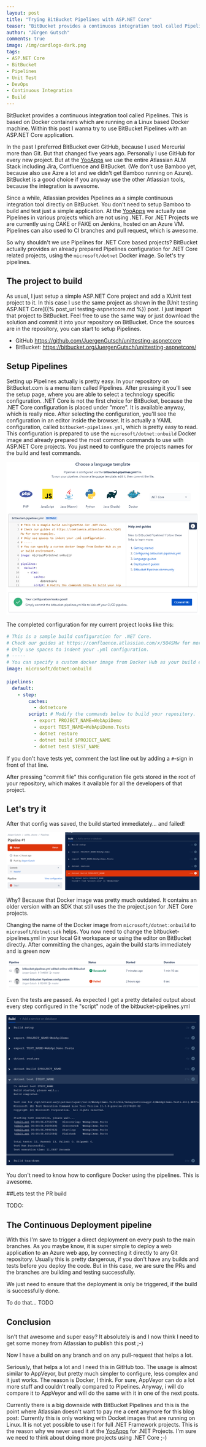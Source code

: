 ```yaml
---
layout: post
title: "Trying BitBucket Pipelines with ASP.NET Core"
teaser: "BitBucket provides a continuous integration tool called Pipelines. This is based on Docker containers which are running on a Linux based Docker machine. Within this post I wanna try to use BitBucket Pipelines with an ASP.NET Core application."
author: "Jürgen Gutsch"
comments: true
image: /img/cardlogo-dark.png
tags: 
- ASP.NET Core
- BitBucket
- Pipelines
- Unit Test
- DevOps
- Continuous Integration
- Build
---
```


BitBucket provides a continuous integration tool called Pipelines. This is based on Docker containers which are running on a Linux based Docker machine. Within this post I wanna try to use BitBucket Pipelines with an ASP.NET Core application.

In the past I preferred BitBucket over GitHub, because I used Mercurial more than Git. But that changed five years ago. Personally I use GitHub for every new project. But at the [YooApps](http://yooapps.com) we use the entire Atlassian ALM Stack including Jira, Confluence and BitBucket. (We don't use Bamboo yet, because also use Azre a lot and we didn't get Bamboo running on Azure). BitBucket is a good choice if you anyway use the other Atlassian tools, because the integration is awesome. 

Since a while, Atlassian provides Pipelines as a simple continuous integration tool directly on BitBucket. You don't need to setup Bamboo to build and test just a simple application. At the [YooApps](http://yooapps.com) we actually use Pipelines in various projects which are not using .NET. For .NET Projects we are currently using CAKE or FAKE on Jenkins, hosted on an Azure VM. Pipelines can also used to CI branches and pull request, which is awesome.

So why shouldn't we use Pipelines for .NET Core based projects? BitBucket actually provides an already prepared Pipelines configuration for .NET Core related projects, using the `microsoft/dotnet` Docker image. So let's try pipelines.

## The project to build

As usual, I just setup a simple ASP.NET Core project and add a XUnit test project to it. In this case I use the same project as shown in the [Unit testing ASP.NET Core]({% post_url testing-aspnetcore.md %}) post. I just import that project to BitBucket. Feel free to use the same way or just download the solution and commit it into your repository on BitBucket. Once the sources are in the repository, you can start to setup Pipelines.

* GitHub https://github.com/JuergenGutsch/unittesting-aspnetcore
* BitBucket: https://bitbucket.org/JuergenGutsch/unittesting-aspnetcore/

## Setup Pipelines

Setting up Pipelines actually is pretty easy. In your repository on BitBucket.com is a menu item called Pipelines. After pressing it you'll see the setup page, where you are able to select a technology specific configuration. .NET Core is not the first choice for BitBucket, because the .NET Core configuration is placed under "more". It is available anyway, which is really nice. After selecting the configuration, you'll see the configuration in an editor inside the browser. It is actually a YAML configuration, called `bitbucket-pipelines.yml`, which is pretty easy to read. This configuration is prepared to use the `microsoft/dotnet:onbuild` Docker image and already prepared the most common commands to use with ASP.NET Core projects. You just need to configure the projects names for the build and test commands. 

![](../img/bitbucket-pipeline/bitbucket-pipelines.PNG)

The completed configuration for my current project looks like this:

~~~ yaml
# This is a sample build configuration for .NET Core.
# Check our guides at https://confluence.atlassian.com/x/5Q4SMw for more examples.
# Only use spaces to indent your .yml configuration.
# -----
# You can specify a custom docker image from Docker Hub as your build environment.
image: microsoft/dotnet:onbuild

pipelines:
  default:
    - step:
        caches:
          - dotnetcore
        script: # Modify the commands below to build your repository.
          - export PROJECT_NAME=WebApiDemo
          - export TEST_NAME=WebApiDemo.Tests
          - dotnet restore
          - dotnet build $PROJECT_NAME
          - dotnet test $TEST_NAME
~~~

If you don't have tests yet, comment the last line out by adding a `#`-sign in front of that line.

After pressing "commit file" this configuration file gets stored in the root of your repository, which makes it available for all the developers of that project.

## Let's try it

After that config was saved, the build started immediately... and failed!

![](../img/bitbucket-pipeline/failing-build.PNG)

Why? Because that Docker image was pretty much outdated. It contains an older version with an SDK that still uses the the project.json for .NET Core projects.

Changing the name of the Docker image from `microsoft/dotnet:onbuild` to `microsoft/dotnet:sdk` helps. You now need to change the bitbucket-pipelines.yml in your local Git workspace or using the editor on BitBucket directly. After committing the changes, again the build starts immediately and is green now

![](../img/bitbucket-pipeline/successing-build.PNG)

Even the tests are passed. As expected I get a pretty detailed output about every step configured in the "script" node of the bitbucket-pipelines.yml

![](../img/bitbucket-pipeline/successing-build-tests.PNG)

You don't need to know how to configure Docker using the pipelines. This is awesome.

##Lets test the PR build

TODO: 

## The Continuous Deployment pipeline

With this I'm save to trigger a direct deployment on every push to the main branches. As you maybe know, it is super simple to deploy a web application to an Azure web app, by connecting it directly to any Git repository. Usually this is pretty dangerous, if you don't have any builds and tests before you deploy the code. But in this case, we are sure the PRs and the branches are building and testing successfully.

We just need to ensure that the deployment is only be triggered, if the build is successfully done.

To do that... TODO

## Conclusion

Isn't that awesome and super easy? It absolutely is and I now think I need to get some money from Atlassian to publish this post ;-)

Now I have a build on any branch and on any pull-request that helps a lot.

Seriously, that helps a lot and I need this in GitHub too. The usage is almost similar to AppVeyor, but pretty much simpler to configure, less complex and it just works. The reason is Docker, I think. For sure, AppVeyor can do a lot more stuff and couldn't really compared to Pipelines. Anyway, i will do compare it to AppVeyor and will do the same with it in one of the next posts.

Currently there is a big downside with BitBucket Pipelines and this is the point where Atlassian doesn't want to pay me a cent anymore for this blog post: Currently this is only working with Docket images that are running on Linux. It is not yet possible to use it for full .NET Framework projects. This is the reason why we never used it at the [YooApps](http://yooapps.com) for .NET Projects. I'm sure we need to think about doing more projects using .NET Core ;-)